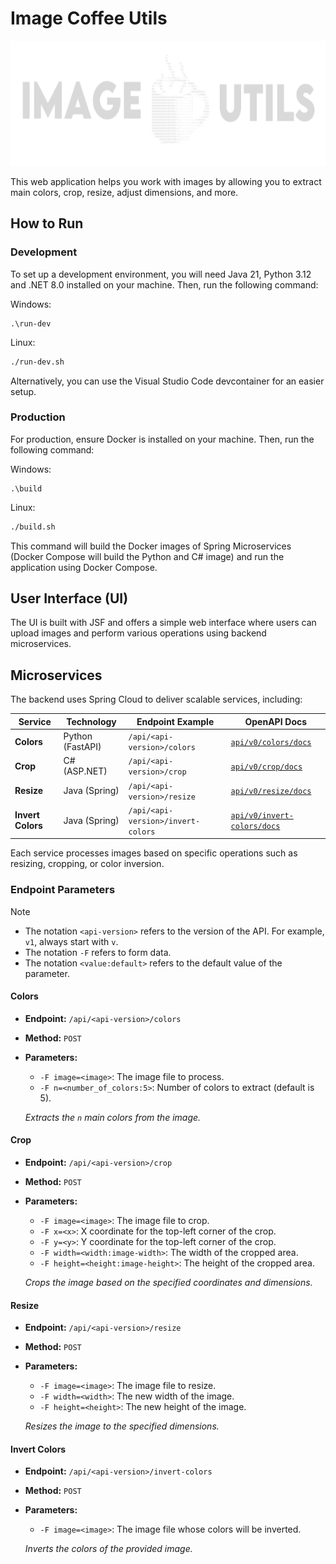 # Image Coffee Utils

<div align="center">
  <img src="image-coffee-utils-ui\src\main\webapp\assets\svg\header-logotype.svg" height="200" alt="Banner">
</div>

This web application helps you work with images by allowing you to extract main
colors, crop, resize, adjust dimensions, and more.

## How to Run

### Development

To set up a development environment, you will need Java 21, Python 3.12 and .NET
8.0 installed on your machine. Then, run the following command:

Windows:

```batch
.\run-dev
```

Linux:

```bash
./run-dev.sh
```

Alternatively, you can use the Visual Studio Code devcontainer for an easier
setup.

### Production

For production, ensure Docker is installed on your machine. Then, run the
following command:

Windows:

```batch
.\build
```

Linux:

```bash
./build.sh
```

This command will build the Docker images of Spring Microservices (Docker
Compose will build the Python and C# image) and run the application using Docker
Compose.

## User Interface (UI)

The UI is built with JSF and offers a simple web interface where users can
upload images and perform various operations using backend microservices.

## Microservices

The backend uses Spring Cloud to deliver scalable services, including:

| Service           | Technology       | Endpoint Example                   | OpenAPI Docs                                                                                       |
| ----------------- | ---------------- | ---------------------------------- | -------------------------------------------------------------------------------------------------- |
| **Colors**        | Python (FastAPI) | `/api/<api-version>/colors`        | [`api/v0/colors/docs`](https://image-coffee-utils.cupscoffee.xyz/api/v0/colors/docs)               |
| **Crop**          | C# (ASP.NET)     | `/api/<api-version>/crop`          | [`api/v0/crop/docs`](https://image-coffee-utils.cupscoffee.xyz/api/v0/crop/docs)                   |
| **Resize**        | Java (Spring)    | `/api/<api-version>/resize`        | [`api/v0/resize/docs`](https://image-coffee-utils.cupscoffee.xyz/api/v0/resize/docs)               |
| **Invert Colors** | Java (Spring)    | `/api/<api-version>/invert-colors` | [`api/v0/invert-colors/docs`](https://image-coffee-utils.cupscoffee.xyz/api/v0/invert-colors/docs) |

Each service processes images based on specific operations such as resizing,
cropping, or color inversion.

### Endpoint Parameters

> [!NOTE]
>
> - The notation `<api-version>` refers to the version of the API. For example,
>   `v1`, always start with `v`.
> - The notation `-F` refers to form data.
> - The notation `<value:default>` refers to the default value of the parameter.

#### Colors

- **Endpoint:** `/api/<api-version>/colors`
- **Method:** `POST`
- **Parameters:**

  - `-F image=<image>`: The image file to process.
  - `-F n=<number_of_colors:5>`: Number of colors to extract (default is 5).

  _Extracts the `n` main colors from the image._

#### Crop

- **Endpoint:** `/api/<api-version>/crop`
- **Method:** `POST`
- **Parameters:**

  - `-F image=<image>`: The image file to crop.
  - `-F x=<x>`: X coordinate for the top-left corner of the crop.
  - `-F y=<y>`: Y coordinate for the top-left corner of the crop.
  - `-F width=<width:image-width>`: The width of the cropped area.
  - `-F height=<height:image-height>`: The height of the cropped area.

  _Crops the image based on the specified coordinates and dimensions._

#### Resize

- **Endpoint:** `/api/<api-version>/resize`
- **Method:** `POST`
- **Parameters:**

  - `-F image=<image>`: The image file to resize.
  - `-F width=<width>`: The new width of the image.
  - `-F height=<height>`: The new height of the image.

  _Resizes the image to the specified dimensions._

#### Invert Colors

- **Endpoint:** `/api/<api-version>/invert-colors`
- **Method:** `POST`
- **Parameters:**

  - `-F image=<image>`: The image file whose colors will be inverted.

  _Inverts the colors of the provided image._
